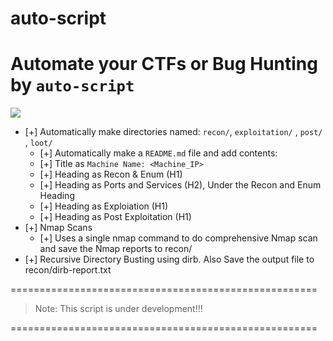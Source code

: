 # auto-script
# Automate your CTFs or Bug Hunting by `auto-script`

![](https://www.google.com/url?sa=i&url=https%3A%2F%2Fwww.tumblr.com%2Ftinkatinka%2F135510993038%2Fraven-cycle&psig=AOvVaw2QXqwk9DTmp1ktXBljEGuz&ust=1712140543115000&source=images&cd=vfe&opi=89978449&ved=0CBEQjRxqFwoTCIDnv92qo4UDFQAAAAAdAAAAABAE)

- [+] Automatically make directories named: `recon/`, `exploitation/` , `post/` , `loot/`
   - [+] Automatically make a `README.md` file and add contents:
   - [+] Title as `Machine Name: <Machine_IP>`
   - [+] Heading as Recon & Enum (H1)
   - [+] Heading as Ports and Services (H2), Under the Recon and Enum Heading
   - [+] Heading as Exploiation (H1)
   - [+] Heading as Post Exploitation (H1)
- [+] Nmap Scans
  - [+] Uses a single nmap command to do comprehensive Nmap scan and save the Nmap reports to recon/<nmap-reports>
- [+] Recursive Directory Busting using dirb. Also Save the output file to recon/dirb-report.txt

=====================================================

> Note: This script is under development!!!

=====================================================

